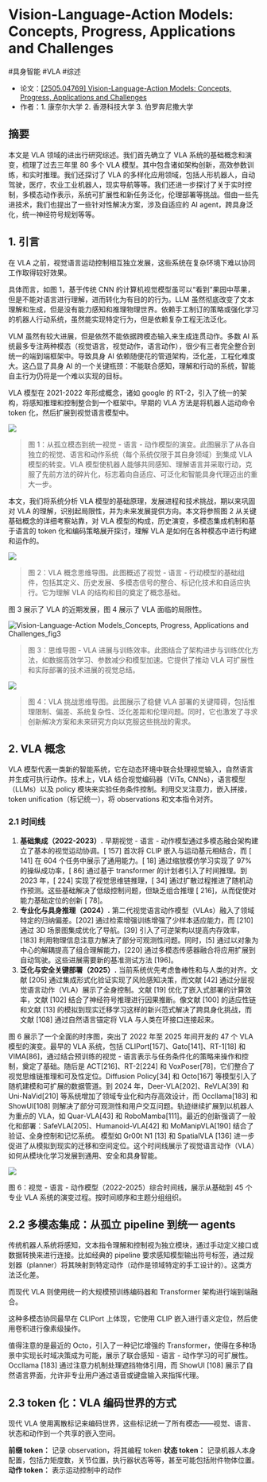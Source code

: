# Vision-Language-Action Models: Concepts, Progress, Applications and Challenges

#具身智能 #VLA #综述 

- 论文：[[2505.04769] Vision-Language-Action Models: Concepts, Progress, Applications and Challenges](https://arxiv.org/abs/2505.04769)
- 作者：1. 康奈尔大学 2. 香港科技大学 3. 伯罗奔尼撒大学
## 摘要

本文是 VLA 领域的进出行研究综述。我们首先确立了 VLA 系统的基础概念和演变，梳理了过去三年里 80 多个 VLA 模型。其中包含诸如架构创新，高效参数训练，和实时推理。我们还探讨了 VLA 的多样化应用领域，包括人形机器人，自动驾驶，医疗，农业工业机器人，现实导航等等。我们还进一步探讨了关于实时控制，多模态动作表示，系统可扩展性和新任务泛化，伦理部署等挑战。借由一些先进技术，我们也提出了一些针对性解决方案，涉及自适应的 AI agent，跨具身泛化，统一神经符号规划等等。

## 1. 引言

在 VLA 之前，视觉语言运动控制相互独立发展，这些系统在复杂环境下难以协同工作取得较好效果。

具体而言，如图 1，基于传统 CNN 的计算机视觉模型虽可以“看到”果园中苹果，但是不能对语言进行理解，进而转化为有目的的行为。LLM 虽然彻底改变了文本理解和生成，但是没有能力感知和推理物理世界。依赖手工制订的策略或强化学习的机器人行动系统，虽然能实现特定行为，但是依赖复杂工程无法泛化。

VLM 虽然有较大进展，但是依然不能依据跨模态输入来生成连贯动作。多数 AI 系统最多专注两种模态（视觉语言，视觉动作，语言动作），很少有三者完全整合到统一的端到端框架中。导致具身 AI 依赖随便花的管道架构，泛化差，工程化难度大。这凸显了具身 AI 的一个关键瓶颈：不能联合感知，理解和行动的系统，智能自主行为仍将是一个难以实现的目标。

VLA 模型在 2021-2022 年形成概念，诸如 google 的 RT-2，引入了统一的架构，将感知推理和控制整合到一个框架中。早期的 VLA 方法是将机器人运动命令 token 化，然后扩展到视觉语言模型中。

![](../../Attachments/Vision-Language-Action%20Models_Concepts,%20Progress,%20Applications%20and%20Challenges_fig1.png)

> 图 1：从孤立模态到统一视觉 - 语言 - 动作模型的演变。此图展示了从各自独立的视觉、语言和动作系统（每个系统仅限于其自身领域）到集成 VLA 模型的转变。VLA 模型使机器人能够共同感知、理解语言并采取行动，克服了先前方法的碎片化，标志着向自适应、可泛化和智能具身代理迈出的重大一步。

本文，我们将系统分析 VLA 模型的基础原理，发展进程和技术挑战，期以来巩固对 VLA 的理解，识别起局限性，并为未来发展提供方向。本文将参照图 2 从关键基础概念的详细考察站靠，对 VLA 模型的构成，历史演变，多模态集成机制和基于语言的 token 化和编码策略展开探讨，理解 VLA 是如何在各种模态中进行构建和运作的。

![](../../Attachments/Vision-Language-Action%20Models_Concepts,%20Progress,%20Applications%20and%20Challenges_fig2.png)

> 图 2：VLA 概念思维导图。此图概述了视觉 - 语言 - 行动模型的基础组件，包括其定义、历史发展、多模态信号的整合、标记化技术和自适应执行。它为理解 VLA 的结构和目的奠定了概念基础。

图 3 展示了 VLA 的近期发展，图 4 展示了 VLA 面临的局限性。

![Vision-Language-Action Models_Concepts, Progress, Applications and Challenges_fig3](../../Attachments/Vision-Language-Action%20Models_Concepts,%20Progress,%20Applications%20and%20Challenges_fig3.png)

> 图 3：思维导图 - VLA 进展与训练效率。此图结合了架构进步与训练优化方法，如数据高效学习、参数减少和模型加速。它提供了推动 VLA 可扩展性和实际部署的技术进展的视觉总结。

![](../../Attachments/Vision-Language-Action%20Models_Concepts,%20Progress,%20Applications%20and%20Challenges_fig4.png)

> 图 4：VLA 挑战思维导图。此图展示了稳健 VLA 部署的关键障碍，包括推理限制、偏差、系统复杂性、泛化差距和伦理问题。同时，它也激发了寻求创新解决方案和未来研究方向以克服这些挑战的需求。

## 2. VLA 概念

VLA 模型代表一类新的智能系统，它在动态环境中联合处理视觉输入，自然语言并生成可执行动作。技术上，VLA 结合视觉编码器（ViTs, CNNs），语言模型（LLMs）以及 policy 模块来实验任务条件控制。利用交叉注意力，嵌入拼接，token unification（标记统一），将 observations 和文本指令对齐。

### 2.1 时间线
1. **基础集成（2022-2023）.** 早期视觉 - 语言 - 动作模型通过多模态融合架构建立了基本的视觉运动协调。[ 157] 首次将 CLIP 嵌入与运动基元相结合，而 [ 141] 在 604 个任务中展示了通用能力。[ 18] 通过缩放模仿学习实现了 97% 的操纵成功率，[ 86] 通过基于 transformer 的计划者引入了时间推理。到 2023 年，[ 224] 实现了视觉思维链推理，[ 34] 通过扩散过程推进了随机动作预测。这些基础解决了低级控制问题，但缺乏组合推理 [ 216]，从而促使对能力基础定位的创新 [ 78]。
2. **专业化与具身推理（2024）.** 第二代视觉语言动作模型（VLAs）融入了领域特定的归纳偏差。[202] 通过检索增强训练增强了少样本适应能力，而 [210] 通过 3D 场景图集成优化了导航。[39] 引入了可逆架构以提高内存效率，[183] 利用物理信息注意力解决了部分可观测性问题。同时，[5] 通过以对象为中心的解耦提高了组合理解能力，[220] 通过多模态传感器融合将应用扩展到自动驾驶。这些进展需要新的基准测试方法 [196]。
3. **泛化与安全关键部署（2025）.** 当前系统优先考虑鲁棒性和与人类的对齐。文献 [205] 通过集成形式化验证实现了风险感知决策，而文献 [42] 通过分层视觉语言动作（VLA）展示了全身控制。文献 [19] 优化了嵌入式部署的计算效率，文献 [102] 结合了神经符号推理进行因果推断。像文献 [100] 的适应性链和文献 [13] 的模拟到现实迁移学习这样的新兴范式解决了跨具身化挑战，而文献 [108] 通过自然语言锚定将 VLA 与人类在环接口连接起来。

图 6 展示了一个全面的时序图，突出了 2022 年至 2025 年间开发的 47 个 VLA 模型的演变。最早的 VLA 系统，包括 CLIPort[157]、Gato[141]、RT-1[18] 和 VIMA[86]，通过结合预训练的视觉 - 语言表示与任务条件化的策略来操作和控制，奠定了基础。随后是 ACT[216]、RT-2[224] 和 VoxPoser[78]，它们整合了视觉思维链推理和可及性定位。Diffusion Policy[34] 和 Octo[167] 等模型引入了随机建模和可扩展的数据管道。到 2024 年，Deer-VLA[202]、ReVLA[39] 和 Uni-NaVid[210] 等系统增加了领域专业化和内存高效设计，而 Occllama[183] 和 ShowUI[108] 则解决了部分可观测性和用户交互问题。轨迹继续扩展到以机器人为重点的 VLA，如 Quar-VLA[43] 和 RoboMamba[111]。最近的创新强调了一般化和部署：SafeVLA[205]、Humanoid-VLA[42] 和 MoManipVLA[190] 结合了验证、全身控制和记忆系统。 模型如 Gr00t N1 [13] 和 SpatialVLA [136] 进一步促进了从模拟到现实的迁移和空间定位。这个时间线展示了视觉语言动作（VLA）如何从模块化学习发展到通用、安全和具身智能。

![](../../Attachments/Vision-Language-Action%20Models_Concepts,Progress,Applications%20and%20Challenges_fig6.png.png)

图 6：视觉 - 语言 - 动作模型（2022-2025）综合时间线，展示从基础到 45 个专业 VLA 系统的演变过程。按时间顺序和主题分组组织。

## 2.2 多模态集成：从孤立 pipeline 到统一 agents

传统机器人系统将感知，文本指令理解和控制视为独立模块，通过手动定义接口或数据转换来进行连接。比如经典的 pipeline 要求感知模型输出符号标签，通过规划器（planner）将其映射到特定动作（动作是领域特定的手工设计的）。这类方法泛化差。

而现代 VLA 则使用统一的大规模预训练编码器和 Transformer 架构进行端到端融合。

这种多模态协同最早在 CLIPort 上体现，它使用 CLIP 嵌入进行语义定位，然后使用卷积进行像素级操作。

值得注意的是最近的 Octo，引入了一种记忆增强的 Transformer，使得在多种场景中实现长时域决策成为可能，展示了联合感知 - 语言 - 动作学习的可扩展性。Occllama [183] 通过注意力机制处理遮挡物体引用，而 ShowUI [108] 展示了自然语言界面，允许非专业用户通过语音或键盘输入来指挥代理。

## 2.3 token 化：VLA 编码世界的方式

现代 VLA 使用离散标记来编码世界，这些标记统一了所有模态——视觉、语言、状态和动作到一个共享的嵌入空间。

**前缀 token：** 记录 observation，将其编程 token
**状态 token：** 记录机器人本身配置，包括力矩度数，关节位置，执行器状态等等，甚至可能包括附件物体位置。
**动作 token：** 表示运动控制中的动作